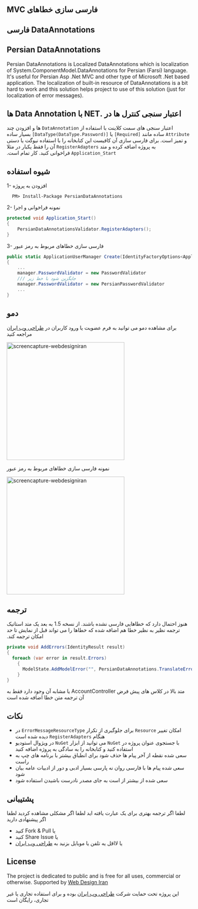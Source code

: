 ## &#x202b;فارسی سازی خطاهای MVC
## &#x202b;DataAnnotations فارسی
## Persian DataAnnotations
Persian DataAnnotations is Localized DataAnnotations which is localization of System.ComponentModel.DataAnnotations for Persian (Farsi) language. It's useful for Persian Asp .Net MVC and other type of Microsoft .Net based application.
The localization of built-in resource of DataAnnotations is a bit hard to work and this solution helps project to use of this solution (just for localization of error messages).

## &#x202b;اعتبار سنجی کنترل ها در .NET با Data Annotation ها
&#x202b;اعتبار سنجی های سمت کلاینت با استفاده از `DataAnnotation` ها و افزودن چند `Attribute` ساده مانند `[Required]` یا `[DataType(DataType.Password)]` بسیار ساده و تمیز است. برای فارسی سازی آن کافیست این کتابخانه را با استفاده نیوگت یا دستی به پروژه اضافه کرده و متد `RegisterAdapters` آن را فقط یکبار در مثلا `Application_Start` فراخوانی کنید. کار تمام است. 


## شیوه استفاده
  1- افزودن به پروژه
```
  PM> Install-Package PersianDataAnnotations
```

  2- نمونه فراخوانی و اجرا
```c#
protected void Application_Start()
{
    PersianDataAnnotationsValidator.RegisterAdapters();
}
```

  3- فارسی سازی خطاهای مربوط به رمز عبور
```c#
public static ApplicationUserManager Create(IdentityFactoryOptions<ApplicationUserManager> options, IOwinContext context) 
{
    ...
    manager.PasswordValidator = new PasswordValidator 
    /// جایگزین شود با خط زیر
  	manager.PasswordValidator = new PersianPasswordValidator
    ...
}
```

## دمو
برای مشاهده دمو می توانید به فرم عضویت یا ورود کاربران در [طراحی وب ایران](http://webdesigniran.com) مراجعه کنید

<img alt="screencapture-webdesigniran" src="https://cloud.githubusercontent.com/assets/6195199/7538227/bfcb8226-f5b3-11e4-9bcc-b13baef6a4b7.png" width="320">

نمونه فارسی سازی خطاهای مربوط به رمز عبور

<img alt="screencapture-webdesigniran" src="https://cloud.githubusercontent.com/assets/6195199/7716477/dd77299a-fea7-11e4-8b85-695e9f919f00.png" width="320">

## ترجمه
&#x202b;‫هنوز احتمال دارد که خطاهایی فارسی نشده باشند. از نسخه 1.5 به بعد یک متد استاتیک ترجمه نظیر به نظیر خطا هم اضافه شده که خطاها را می تواند قبل از نمایش تا حد امکان ترجمه کند.
```c#
private void AddErrors(IdentityResult result)
{
  foreach (var error in result.Errors)
	{
	  ModelState.AddModelError("", PersianDataAnnotations.TranslateError.Translate(error));
	}
}
```
&#x202b; متد بالا در کلاس های پیش فرض AccountController یا مشابه آن وجود دارد فقط به آن ترجمه متن خطا اضافه شده است


## نکات
*	&#x202b;امکان تغییر `Resource` برای جلوگیری از تکرار `ErrorMessageResourceType` در هنگام `RegisterAdapters` دیده شده است
*	&#x202b;با جستجوی عنوان پروژه در `NuGet` می توانید از ابزار `NuGet` در ویژوال استودیو استفاده کنید و کتابخانه را به سادگی به پروژه اضافه کنید
*	سعی شده نقطه از آخر پیام ها حذف شود برای انطباق بیشتر با برنامه های چپ به راست
*	سعی شده پیام ها با فارسی روان نه پارسی بسیار ادبی و دور از ادبیات عامه بیان شود
*	سعی شده از بیشتر از است به جای مصدر نادرست باشیدن استفاده شود


## پشتیبانی
لطفا اگر ترجمه بهتری برای یک عبارت یافته اید
لطفا اگر مشکلی مشاهده کردید
لطفا اگر پیشنهادی دارید
- &#x202b;یا Fork & Pull کنید
- &#x202b;یا Share Issue کنید
- &#x202b;یا لااقل یه تلفن یا موبایل بزنید به [طراحی وب ایران](http://webdesigniran.com)

## <a name="license"></a> License

The project is dedicated to public and is free for all uses, commercial or otherwise.
Supported by [Web Design Iran](http://webdesigniran.com)

این پروژه تحت حمایت شرکت 
[طراحی وب ایران](http://webdesigniran.com)
 بوده و برای استفاده تجاری یا غیر تجاری، رایگان است

